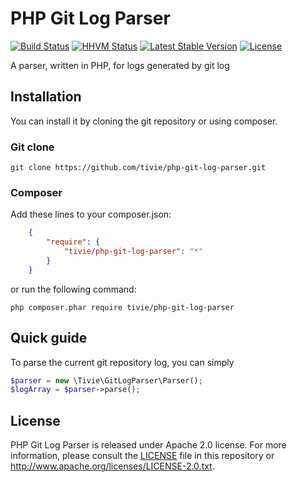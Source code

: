 PHP Git Log Parser
==================
[![Build Status](https://travis-ci.org/tivie/php-git-log-parser.svg)](https://travis-ci.org/tivie/php-git-log-parser) [![HHVM Status](http://hhvm.h4cc.de/badge/php-git-log-parser.svg)](http://hhvm.h4cc.de/package/tivie/php-git-log-parser) [![Latest Stable Version](https://poser.pugx.org/tivie/php-git-log-parser/v/stable.svg)](https://packagist.org/packages/tivie/php-git-log-parser) [![License](https://poser.pugx.org/tivie/command/license.svg)](https://packagist.org/packages/tivie/command) 

A parser, written in PHP, for logs generated by git log

## Installation
You can install it by cloning the git repository or using composer.

### Git clone

    git clone https://github.com/tivie/php-git-log-parser.git

### Composer
Add these lines to your composer.json:
```json
    {
        "require": {
            "tivie/php-git-log-parser": "*"
        }
    }
```
or run the following command:

    php composer.phar require tivie/php-git-log-parser

## Quick guide
To parse the current git repository log, you can simply

```php
$parser = new \Tivie\GitLogParser\Parser();
$logArray = $parser->parse();
```

## License
PHP Git Log Parser is released under Apache 2.0 license. For more information, please consult the [LICENSE](https://github.com/tivie/php-htaccess-parser/blob/master/LICENSE) file in this repository or http://www.apache.org/licenses/LICENSE-2.0.txt.
